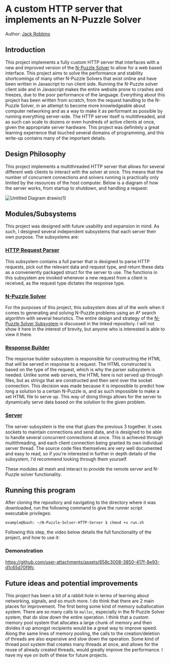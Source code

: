 # A custom HTTP server that implements an N-Puzzle Solver
Author: [Jack Robbins](https://www.github.com/jackr276)

## Introduction
This project implements a fully custom HTTP server that interfaces with a new and improved version of the [N-Puzzle Solver](https://www.github.com/jackr276/N-Puzzle-Solver) to allow for a web based interface. This project aims to solve the performance and stability shortcomings of many other N-Puzzle Solvers that exist online and have been written in Javascript to run client side. Running the N-Puzzle solver client side and in Javascript makes the entire website prone to crashes and freezes, due to the poor performance of the language. Everything about this project has been written from scratch, from the request handling to the N-Puzzle Solver, in an attempt to become more knowledgeable about computer networking and as a way to make it as performant as possible by running everything server-side. The HTTP server itself is multithreaded, and as such can scale to dozens or even hundreds of active clients at once, given the appropriate server hardware. This project was definitely a great learning experience that touched several domains of programming, and this write-up contains many of the important details.

## Design Philosophy
This project implements a multithreaded HTTP server that allows for several different web clients to interact with the solver at once. This means that the number of concurrent connections and solvers running is practically only limited by the resources of the host computer. Below is a diagram of how the server works, from startup to shutdown, and handling a request:    

![Untitled Diagram drawio(1)](https://github.com/user-attachments/assets/90e05cde-bcb8-4110-aab4-8a9a22e89c06)


## Modules/Subsystems
This project was designed with future usability and expansion in mind. As such, I designed several independent subsystems that each server their own purpose. The subsystems are:
### [HTTP Request Parser](https://github.com/jackr276/N-Puzzle-Solver-HTTP-Server/tree/main/src/server/http_parser)
This subsystem contains a full parser that is designed to parse HTTP requests, pick out the relevant data and request type, and return these data as a conveniently packaged struct for the server to use. The functions in this subsystem are invoked whenever a new request from a client is received, as the request type dictates the response type.

### [N-Puzzle Solver](https://github.com/jackr276/N-Puzzle-Solver-HTTP-Server/tree/main/src/server/npuzzle)
For the purposes of this project, this subsystem does all of the work when it comes to generating and solving N-Puzzle problems using an A* search algorithm with several heuristics. The entire design and strategy of the [N-Puzzle Solver Subsystem](https://github.com/jackr276/N-Puzzle-Solver) is discussed in the linked repository. I will not show it here in the interest of brevity, but anyone who is interested is able to view it there. 

### [Response Builder](https://github.com/jackr276/N-Puzzle-Solver-HTTP-Server/tree/main/src/server/response_builder)
The response builder subsystem is responsible for constructing the HTML that will be served in response to a request. The HTML constructed is based on the type of the request, which is why the parser subsystem is needed. Unlike some web servers, the HTML here is not served up through files, but as strings that are constructed and then sent over the socket connection. This decision was made because it is impossible to predict how long a solution to a certain N-Puzzle is, and as such impossible to make a set HTML file to serve up. This way of doing things allows for the server to dynamically serve data based on the solution to the given problem.

### [Server](https://github.com/jackr276/N-Puzzle-Solver-HTTP-Server/tree/main/src/server/remote_server)
The server subsystem is the one that glues the previous 3 together. It uses sockets to maintain connections and send data, and is designed to be able to handle several concurrent connections at once. This is achieved through multithreading, and each client connection being granted its own individual server thread. The source code files themselves are very well documented and easy to read, so if you're interested in further in depth details of the subsystem, I'd recommend looking through them yourself.   

These modules all mesh and interact to provide the remote server and N-Puzzle solver functionality.

## Running this program
After cloning the repository and navigating to the directory where it was downloaded, run the following command to give the runner script executable privileges:
```console
example@bash: ~/N-Puzzle-Solver-HTTP-Server $ chmod +x run.sh
```
Following this step, the video below details the full functionality of the project, and how to use it:   

### Demonstration
https://github.com/user-attachments/assets/658c3008-3850-417f-8e93-d1c65d70f9fc


## Future ideas and potential improvements
This project has been a bit of a rabbit hole in terms of learning about networking, signals, and so much more. I do think that there are 2 main places for improvement. The first being some kind of memory suballocation system. There are so many calls to `malloc`, especially in the N-Puzzle Solver system, that do slow down the entire operation. I think that a custom memory pool system that allocates a large chunk of memory and then divides it up amongst recipients would be a great way to improve speed. Along the same lines of memory pooling, the calls to the creation/deletion of threads are also expensive and slow down the operation. Some kind of thread pool system that creates many threads at once, and allows for the reuse of already created threads, would greatly improve the performance. I have my eye on both of these for future projects.

